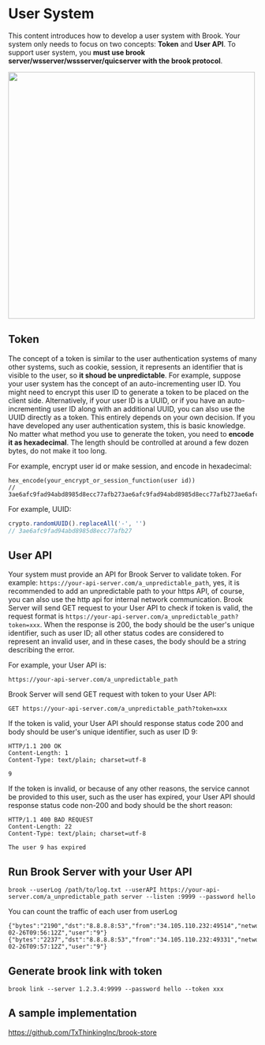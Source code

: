 # User System

This content introduces how to develop a user system with Brook. Your system only needs to focus on two concepts: **Token** and **User API**. To support user system, you **must use brook server/wsserver/wssserver/quicserver with the brook protocol**.

<img src="https://brook.app/images/user-system.png" width="500">

## Token

The concept of a token is similar to the user authentication systems of many other systems, such as cookie, session, it represents an identifier that is visible to the user, so **it shoud be unpredictable**. For example, suppose your user system has the concept of an auto-incrementing user ID. You might need to encrypt this user ID to generate a token to be placed on the client side. Alternatively, if your user ID is a UUID, or if you have an auto-incrementing user ID along with an additional UUID, you can also use the UUID directly as a token. This entirely depends on your own decision. If you have developed any user authentication system, this is basic knowledge. No matter what method you use to generate the token, you need to **encode it as hexadecimal**. The length should be controlled at around a few dozen bytes, do not make it too long.

For example, encrypt user id or make session, and encode in hexadecimal:

```
hex_encode(your_encrypt_or_session_function(user id))
// 3ae6afc9fad94abd8985d8ecc77afb273ae6afc9fad94abd8985d8ecc77afb273ae6afc9fad94abd8985d8ecc77afb27
```

For example, UUID:

```javascript
crypto.randomUUID().replaceAll('-', '')
// 3ae6afc9fad94abd8985d8ecc77afb27
```

## User API

Your system must provide an API for Brook Server to validate token. For example: `https://your-api-server.com/a_unpredictable_path`, yes, it is recommended to add an unpredictable path to your https API, of course, you can also use the http api for internal network communication. Brook Server will send GET request to your User API to check if token is valid, the request format is `https://your-api-server.com/a_unpredictable_path?token=xxx`. When the response is 200, the body should be the user's unique identifier, such as user ID; all other status codes are considered to represent an invalid user, and in these cases, the body should be a string describing the error.

For example, your User API is:

```
https://your-api-server.com/a_unpredictable_path
```

Brook Server will send GET request with token to your User API:

```
GET https://your-api-server.com/a_unpredictable_path?token=xxx
```

If the token is valid, your User API should response status code 200 and body should be user's unique identifier, such as user ID 9:

```
HTTP/1.1 200 OK
Content-Length: 1
Content-Type: text/plain; charset=utf-8

9
```

If the token is invalid, or because of any other reasons, the service cannot be provided to this user, such as the user has expired, your User API should response status code non-200 and body should be the short reason:

```
HTTP/1.1 400 BAD REQUEST
Content-Length: 22
Content-Type: text/plain; charset=utf-8

The user 9 has expired
```

## Run Brook Server with your User API

```
brook --userLog /path/to/log.txt --userAPI https://your-api-server.com/a_unpredictable_path server --listen :9999 --password hello
```

You can count the traffic of each user from userLog

```
{"bytes":"2190","dst":"8.8.8.8:53","from":"34.105.110.232:49514","network":"tcp","time":"2024-02-26T09:56:12Z","user":"9"}
{"bytes":"2237","dst":"8.8.8.8:53","from":"34.105.110.232:49331","network":"udp","time":"2024-02-26T09:57:12Z","user":"9"}
```

## Generate brook link with token

```
brook link --server 1.2.3.4:9999 --password hello --token xxx
```

## A sample implementation

https://github.com/TxThinkingInc/brook-store
